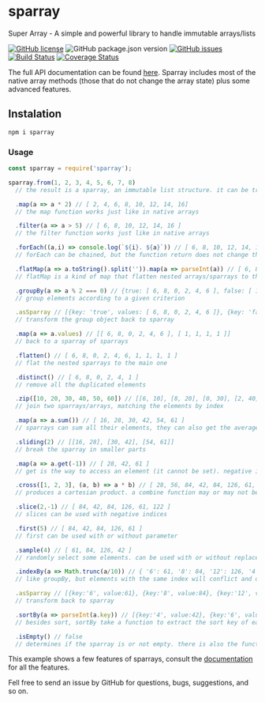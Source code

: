 # sparray
Super Array - A simple and powerful library to handle immutable arrays/lists

[![GitHub license](https://img.shields.io/github/license/pcandido/sparray)](https://github.com/pcandido/sparray/blob/master/LICENSE)
![GitHub package.json version](https://img.shields.io/github/package-json/v/pcandido/sparray)
[![GitHub issues](https://img.shields.io/github/issues/pcandido/sparray)](https://github.com/pcandido/sparray/issues)
[![Build Status](https://travis-ci.org/pcandido/sparray.svg?branch=master)](https://travis-ci.org/pcandido/sparray)
[![Coverage Status](https://coveralls.io/repos/github/pcandido/sparray/badge.svg?branch=master)](https://coveralls.io/github/pcandido/sparray?branch=master)

The full API documentation can be found [here](https://pcandido.github.io/sparray/).
Sparray includes most of the native array methods (those that do not change the array state) plus some advanced features.

## Instalation

```
npm i sparray
```

### Usage

```javascript
const sparray = require('sparray');

sparray.from(1, 2, 3, 4, 5, 6, 7, 8)
  // the result is a sparray, an immutable list structure. it can be transformed, generating new sparrays.

  .map(a => a * 2) // [ 2, 4, 6, 8, 10, 12, 14, 16]
  // the map function works just like in native arrays

  .filter(a => a > 5) // [ 6, 8, 10, 12, 14, 16 ]
  // the filter function works just like in native arrays

  .forEach((a,i) => console.log(`${i}. ${a}`)) // [ 6, 8, 10, 12, 14, 16 ]
  // forEach can be chained, but the function return does not change the chain

  .flatMap(a => a.toString().split('')).map(a => parseInt(a)) // [ 6, 8, 1, 0, 1, 2, 1, 4, 1, 6 ]
  // flatMap is a kind of map that flatten nested arrays/sparrays to the main sparray

  .groupBy(a => a % 2 === 0) // {true: [ 6, 8, 0, 2, 4, 6 ], false: [ 1, 1, 1, 1 ]}
  // group elements according to a given criterion

  .asSparray // [{key: 'true', values: [ 6, 8, 0, 2, 4, 6 ]}, {key: 'false', values: [ 1, 1, 1, 1 ]}]
  // transform the group object back to sparray

  .map(a => a.values) // [[ 6, 8, 0, 2, 4, 6 ], [ 1, 1, 1, 1 ]]
  // back to a sparray of sparrays

  .flatten() // [ 6, 8, 0, 2, 4, 6, 1, 1, 1, 1 ]
  // flat the nested sparrays to the main one

  .distinct() // [ 6, 8, 0, 2, 4, 1 ]
  // remove all the duplicated elements

  .zip([10, 20, 30, 40, 50, 60]) // [[6, 10], [8, 20], [0, 30], [2, 40], [4, 50], [1, 60]]
  // join two sparrays/arrays, matching the elements by index

  .map(a => a.sum()) // [ 16, 28, 30, 42, 54, 61 ]
  // sparrays can sum all their elements, they can also get the average (avg), min and max

  .sliding(2) // [[16, 28], [30, 42], [54, 61]]
  // break the sparray in smaller parts

  .map(a => a.get(-1)) // [ 28, 42, 61 ]
  // get is the way to access an element (it cannot be set). negative indices can be used to backward indexing

  .cross([1, 2, 3], (a, b) => a * b) // [ 28, 56, 84, 42, 84, 126, 61, 122, 183]
  // produces a cartesian product. a combine function may or may not be given

  .slice(2,-1) // [ 84, 42, 84, 126, 61, 122 ]
  // slices can be used with negative indices

  .first(5) // [ 84, 42, 84, 126, 61 ]
  // first can be used with or without parameter

  .sample(4) // [ 61, 84, 126, 42 ]
  // randomly select some elements. can be used with or without replacement

  .indexBy(a => Math.trunc(a/10)) // { '6': 61, '8': 84, '12': 126, '4': 42 }
  // like groupBy, but elements with the same index will conflict and only one will be preserved

  .asSparray // [{key:'6', value:61}, {key:'8', value:84}, {key:'12', value:126}, {key:'4', value:42}]
  // transform back to sparray

  .sortBy(a => parseInt(a.key)) // [{key:'4', value:42}, {key:'6', value:61}, {key:'8', value:84}, {key:'12', value:126}]
  // besides sort, sortBy take a function to extract the sort key of each element

  .isEmpty() // false
  // determines if the sparray is or not empty. there is also the function isNotEmpty()

```

This example shows a few features of sparrays, consult the [documentation](https://pcandido.github.io/sparray/) for all the features.

Fell free to send an issue by GitHub for questions, bugs, suggestions, and so on.
